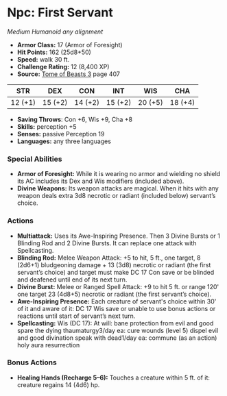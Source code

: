 # Npc: First Servant

*Medium* *Humanoid* *any alignment*

- **Armor Class:** 17 (Armor of Foresight)
- **Hit Points:** 162 (25d8+50)
- **Speed:** walk 30 ft.
- **Challenge Rating:** 12 (8,400 XP)
- **Source:** [Tome of Beasts 3](https://koboldpress.com/kpstore/product/tome-of-beasts-3-for-5th-edition/) page 407

| STR | DEX | CON | INT | WIS | CHA |
| --- | --- | --- | --- | --- | --- |
| 12 (+1) | 15 (+2) | 14 (+2) | 15 (+2) | 20 (+5) | 18 (+4) |

- **Saving Throws**: Con +6, Wis +9, Cha +8
- **Skills:** perception +5
- **Senses:** passive Perception 19
- **Languages:** any three languages

### Special Abilities

- **Armor of Foresight:** While it is wearing no armor and wielding no shield its AC includes its Dex and Wis modifiers (included above).
- **Divine Weapons:** Its weapon attacks are magical. When it hits with any weapon deals extra 3d8 necrotic or radiant (included below) servant’s choice.

### Actions

- **Multiattack:** Uses its Awe-Inspiring Presence. Then 3 Divine Bursts or 1 Blinding Rod and 2 Divine Bursts. It can replace one attack with Spellcasting.
- **Blinding Rod:** Melee Weapon Attack: +5 to hit, 5 ft., one target, 8 (2d6+1) bludgeoning damage + 13 (3d8) necrotic or radiant (the first servant’s choice) and target must make DC 17 Con save or be blinded and deafened until end of its next turn.
- **Divine Burst:** Melee or Ranged Spell Attack: +9 to hit 5 ft. or range 120' one target 23 (4d8+5) necrotic or radiant (the first servant’s choice).
- **Awe-Inspiring Presence:** Each creature of servant's choice within 30' of it and aware of it: DC 17 Wis save or unable to use bonus actions or reactions until start of servant’s next turn.
- **Spellcasting:** Wis (DC 17): At will: bane protection from evil and good spare the dying thaumaturgy3/day ea: cure wounds (level 5) dispel evil and good divination speak with dead1/day ea: commune (as an action) holy aura resurrection

### Bonus Actions

- **Healing Hands (Recharge 5–6):** Touches a creature within 5 ft. of it: creature regains 14 (4d6) hp.


